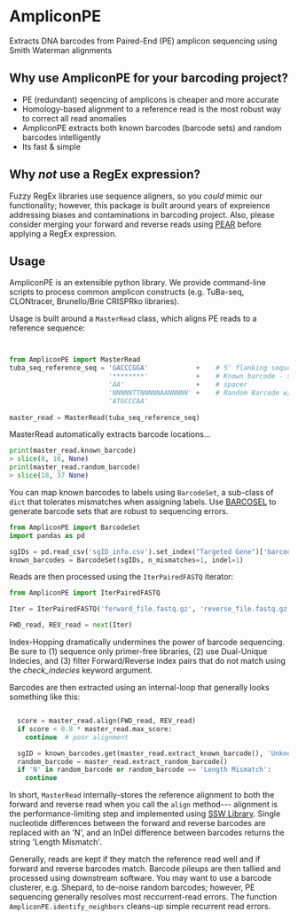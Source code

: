 # AmpliconPE
Extracts DNA barcodes from Paired-End (PE) amplicon sequencing using Smith Waterman alignments

## Why use AmpliconPE for your barcoding project?

* PE (redundant) seqencing of amplicons is cheaper and more accurate
* Homology-based alignment to a reference read is the most robust way to correct all read anomalies 
* AmpliconPE extracts both known barcodes (barcode sets) and random barcodes intelligently
* Its fast & simple

## Why _not_ use a RegEx expression?

Fuzzy RegEx libraries use sequence aligners, so you _could_ mimic our functionality; however,
this package is built around years of expreience addressing biases and contaminations in barcoding project. 
Also, please consider merging your forward and reverse reads using [PEAR][1] before applying a RegEx expression. 

## Usage

AmpliconPE is an extensible python library. We provide command-line scripts to process common 
amplicon constructs (e.g. TuBa-seq, CLONtracer, Brunello/Brie CRISPRko libraries). 

Usage is built around a `MasterRead` class, which aligns PE reads to a reference sequence:

```python


from AmpliconPE import MasterRead
tuba_seq_reference_seq = 'GACCCGGA'            +    # 5' flanking sequence of double-barcode (8 nts is good)
                         '********'            +    # Known barcode - specified by '*'
                         'AA'                  +    # spacer
                         'NNNNNTTNNNNNAANNNNN' +    # Random Barcode w/ spacers - specified by 'N'
                         'ATGCCCAA'
                       
master_read = MasterRead(tuba_seq_reference_seq)
```
MasterRead automatically extracts barcode locations...
```python
print(master_read.known_barcode)
> slice(8, 16, None)
print(master_read.random_barcode)
> slice(18, 37 None)
```
You can map known barcodes to labels using `BarcodeSet`, a sub-class of `dict` that tolerates 
mismatches when assigning labels. Use [BARCOSEL][2] to generate barcode sets that are robust to sequencing errors. 

```python
from AmpliconPE import BarcodeSet
import pandas as pd

sgIDs = pd.read_csv('sgID_info.csv').set_index("Targeted Gene")['barcode']
known_barcodes = BarcodeSet(sgIDs, n_mismatches=1, indel=1)
```
Reads are then processed using the `IterPairedFASTQ` iterator:

```python
from AmpliconPE import IterPairedFASTQ

Iter = IterPairedFASTQ('forward_file.fastq.gz', 'reverse_file.fastq.gz', check_indecies=True)

FWD_read, REV_read = next(Iter)
```
Index-Hopping dramatically undermines the power of barcode sequencing. Be sure to (1) sequence only primer-free libraries, 
(2) use Dual-Unique Indecies, and (3) filter Forward/Reverse index pairs that do not match using the _check_indecies_ keyword argument. 

Barcodes are then extracted using an internal-loop that generally looks something like this: 

```python

  score = master_read.align(FWD_read, REV_read)
  if score < 0.8 * master_read.max_score:
    continue  # poor alignment

  sgID = known_barcodes.get(master_read.extract_known_barcode(), 'Unknown sgID')
  random_barcode = master_read.extract_random_barcode()
  if 'N' in random_barcode or random_barcode == 'Length Mismatch':
    continue
```

In short, `MasterRead` internally-stores the reference alignment to both the forward and reverse read when you call the `align` method--- alignment 
is the performance-limiting step and implemented using [SSW Library][3]. Single nucleotide differences between the forward and reverse barcodes 
are replaced with an 'N', and an InDel difference between barcodes returns the string 'Length Mismatch'. 

Generally, reads are kept if they match the reference read well and if forward and reverse barcodes match. Barcode pileups are then tallied and 
processed using downstream software. You may want to use a barcode clusterer, e.g. Shepard, to de-noise random barcodes; however, PE sequencing 
generally resolves most reccurrent-read errors. The function `AmpliconPE.identify_neighbors` cleans-up simple recurrent read errors. 


[1]: https://www.ncbi.nlm.nih.gov/pmc/articles/PMC3933873/ "Zhang J, Kobert K, Flouri T, Stamatakis A. PEAR: a fast and accurate Illumina Paired-End reAd mergeR. Bioinformatics. 2014 Mar 1;30(5):614-20. doi: 10.1093/bioinformatics/btt593. Epub 2013 Oct 18. PMID: 24142950; PMCID: PMC3933873."

[2]: https://bmcbioinformatics.biomedcentral.com/articles/10.1186/s12859-018-2262-7 "Somervuo, P., Koskinen, P., Mei, P. et al. BARCOSEL: a tool for selecting an optimal barcode set for high-throughput sequencing. BMC Bioinformatics 19, 257 (2018)."

[3]: https://journals.plos.org/plosone/article?id=10.1371/journal.pone.0082138 "Zhao, Mengyao, et al. SSW library: an SIMD Smith-Waterman C/C++ library for use in genomic applications. PloS one 8.12 (2013): e82138."

